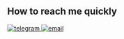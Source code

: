 <h2>How to reach me quickly</h2>
<div align="left">   
    <a href="https://t.me/BFG1OOOO" target="_blank">
        <img src=https://img.shields.io/badge/Telegram-2CA5E0?style=for-the-badge&logo=telegram&logoColor=white alt=telegram />
    </a>
    <a href="mailto:NikolayP@live.com" target="_blank">
        <img src=https://img.shields.io/badge/EMail-2CA5E0?style=for-the-badge&logo=Mailgun&logoColor=yellow alt=email />
    </a>
</div>
